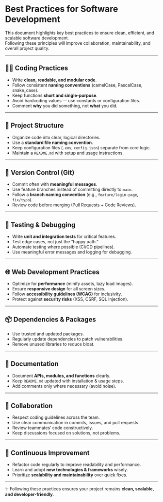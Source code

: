 #  Best Practices for Software Development

This document highlights key best practices to ensure clean, efficient, and scalable software development.  
Following these principles will improve collaboration, maintainability, and overall project quality.  

---

## 🧑‍💻 Coding Practices
- Write **clean, readable, and modular code**.  
- Follow consistent **naming conventions** (camelCase, PascalCase, snake_case).  
- Keep functions **short and single-purpose**.  
- Avoid hardcoding values — use constants or configuration files.  
- Comment **why** you did something, not **what** you did.  

---

## 📂 Project Structure
- Organize code into clear, logical directories.  
- Use a **standard file naming convention**.  
- Keep configuration files (`.env`, `config.json`) separate from core logic.  
- Maintain a `README.md` with setup and usage instructions.  

---

## 🔀 Version Control (Git)
- Commit often with **meaningful messages**.  
- Use feature branches instead of committing directly to `main`.  
- Follow a **branch naming convention** (e.g., `feature/login-page`, `fix/typo`).  
- Review code before merging (Pull Requests + Code Reviews).  

---

## 🧪 Testing & Debugging
- Write **unit and integration tests** for critical features.  
- Test edge cases, not just the “happy path.”  
- Automate testing where possible (CI/CD pipelines).  
- Use meaningful error messages and logging for debugging.  

---

## 🌐 Web Development Practices
- Optimize for **performance** (minify assets, lazy load images).  
- Ensure **responsive design** for all screen sizes.  
- Follow **accessibility guidelines (WCAG)** for inclusivity.  
- Protect against **security risks** (XSS, CSRF, SQL Injection).  

---

## 📦 Dependencies & Packages
- Use trusted and updated packages.  
- Regularly update dependencies to patch vulnerabilities.  
- Remove unused libraries to reduce bloat.  

---

## 📘 Documentation
- Document **APIs, modules, and functions** clearly.  
- Keep `README.md` updated with installation & usage steps.  
- Add comments only where necessary (avoid noise).  

---

## 🤝 Collaboration
- Respect coding guidelines across the team.  
- Use clear communication in commits, issues, and pull requests.  
- Review teammates’ code constructively.  
- Keep discussions focused on solutions, not problems.  

---

## 🚀 Continuous Improvement
- Refactor code regularly to improve readability and performance.  
- Learn and adopt **new technologies & frameworks** wisely.  
- Prioritize **scalability and maintainability** over quick fixes.  

---

✨ Following these practices ensures your project remains **clean, scalable, and developer-friendly**.  
